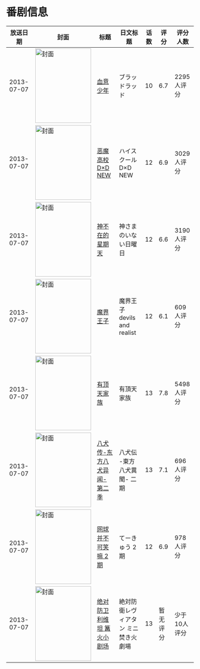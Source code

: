 # 番剧信息

|放送日期|封面|标题|日文标题|话数|评分|评分人数|
|---|---|---|---|---|---|---|
|2013-07-07|<img src="//lain.bgm.tv/pic/cover/c/d1/2f/48065_cVo4d.jpg" alt="封面" style="width:150px;height:200px;object-fit:cover;">|[血意少年](https://bangumi.tv/subject/48065)|ブラッドラッド|10|6.7|2295人评分|
|2013-07-07|<img src="//lain.bgm.tv/pic/cover/c/08/a7/48700_zh99x.jpg" alt="封面" style="width:150px;height:200px;object-fit:cover;">|[恶魔高校 D×D NEW](https://bangumi.tv/subject/48700)|ハイスクールD×D NEW|12|6.9|3029人评分|
|2013-07-07|<img src="//lain.bgm.tv/pic/cover/c/96/64/51943_j717U.jpg" alt="封面" style="width:150px;height:200px;object-fit:cover;">|[神不在的星期天](https://bangumi.tv/subject/51943)|神さまのいない日曜日|12|6.6|3190人评分|
|2013-07-07|<img src="//lain.bgm.tv/pic/cover/c/36/2e/59117_rXJjz.jpg" alt="封面" style="width:150px;height:200px;object-fit:cover;">|[魔界王子](https://bangumi.tv/subject/59117)|魔界王子 devils and realist|12|6.1|609人评分|
|2013-07-07|<img src="//lain.bgm.tv/pic/cover/c/c1/0e/68035_252p4.jpg" alt="封面" style="width:150px;height:200px;object-fit:cover;">|[有顶天家族](https://bangumi.tv/subject/68035)|有頂天家族|13|7.8|5498人评分|
|2013-07-07|<img src="//lain.bgm.tv/pic/cover/c/38/4d/68935_0gT1p.jpg" alt="封面" style="width:150px;height:200px;object-fit:cover;">|[八犬传-东方八犬异闻- 第二季](https://bangumi.tv/subject/68935)|八犬伝 -東方八犬異聞-  二期|13|7.1|696人评分|
|2013-07-07|<img src="//lain.bgm.tv/pic/cover/c/22/c1/69943_e0mf0.jpg" alt="封面" style="width:150px;height:200px;object-fit:cover;">|[网球并不可笑嘛 2期](https://bangumi.tv/subject/69943)|てーきゅう 2期|12|6.9|978人评分|
|2013-07-07|<img src="//lain.bgm.tv/pic/cover/c/50/5f/208092_EGLr8.jpg" alt="封面" style="width:150px;height:200px;object-fit:cover;">|[绝对防卫利维坦 篝火小剧场](https://bangumi.tv/subject/208092)|絶対防衛レヴィアタン ミニ 焚き火劇場|13|暂无评分|少于10人评分|
